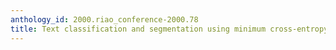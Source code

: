 ```yaml
---
anthology_id: 2000.riao_conference-2000.78
title: Text classification and segmentation using minimum cross-entropy
---
```


